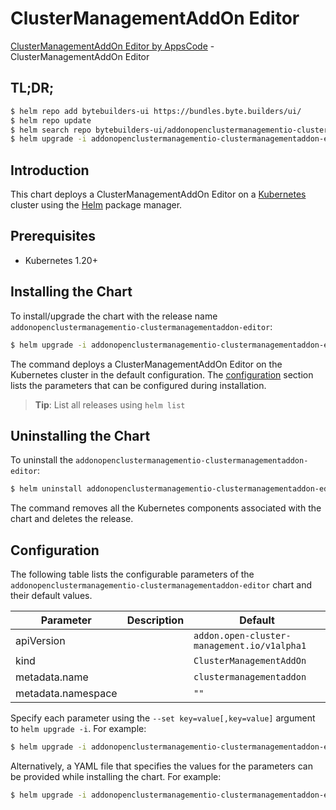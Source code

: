 # ClusterManagementAddOn Editor

[ClusterManagementAddOn Editor by AppsCode](https://byte.builders) - ClusterManagementAddOn Editor

## TL;DR;

```bash
$ helm repo add bytebuilders-ui https://bundles.byte.builders/ui/
$ helm repo update
$ helm search repo bytebuilders-ui/addonopenclustermanagementio-clustermanagementaddon-editor --version=v0.4.18
$ helm upgrade -i addonopenclustermanagementio-clustermanagementaddon-editor bytebuilders-ui/addonopenclustermanagementio-clustermanagementaddon-editor -n default --create-namespace --version=v0.4.18
```

## Introduction

This chart deploys a ClusterManagementAddOn Editor on a [Kubernetes](http://kubernetes.io) cluster using the [Helm](https://helm.sh) package manager.

## Prerequisites

- Kubernetes 1.20+

## Installing the Chart

To install/upgrade the chart with the release name `addonopenclustermanagementio-clustermanagementaddon-editor`:

```bash
$ helm upgrade -i addonopenclustermanagementio-clustermanagementaddon-editor bytebuilders-ui/addonopenclustermanagementio-clustermanagementaddon-editor -n default --create-namespace --version=v0.4.18
```

The command deploys a ClusterManagementAddOn Editor on the Kubernetes cluster in the default configuration. The [configuration](#configuration) section lists the parameters that can be configured during installation.

> **Tip**: List all releases using `helm list`

## Uninstalling the Chart

To uninstall the `addonopenclustermanagementio-clustermanagementaddon-editor`:

```bash
$ helm uninstall addonopenclustermanagementio-clustermanagementaddon-editor -n default
```

The command removes all the Kubernetes components associated with the chart and deletes the release.

## Configuration

The following table lists the configurable parameters of the `addonopenclustermanagementio-clustermanagementaddon-editor` chart and their default values.

|     Parameter      | Description |                        Default                         |
|--------------------|-------------|--------------------------------------------------------|
| apiVersion         |             | <code>addon.open-cluster-management.io/v1alpha1</code> |
| kind               |             | <code>ClusterManagementAddOn</code>                    |
| metadata.name      |             | <code>clustermanagementaddon</code>                    |
| metadata.namespace |             | <code>""</code>                                        |


Specify each parameter using the `--set key=value[,key=value]` argument to `helm upgrade -i`. For example:

```bash
$ helm upgrade -i addonopenclustermanagementio-clustermanagementaddon-editor bytebuilders-ui/addonopenclustermanagementio-clustermanagementaddon-editor -n default --create-namespace --version=v0.4.18 --set apiVersion=addon.open-cluster-management.io/v1alpha1
```

Alternatively, a YAML file that specifies the values for the parameters can be provided while
installing the chart. For example:

```bash
$ helm upgrade -i addonopenclustermanagementio-clustermanagementaddon-editor bytebuilders-ui/addonopenclustermanagementio-clustermanagementaddon-editor -n default --create-namespace --version=v0.4.18 --values values.yaml
```
